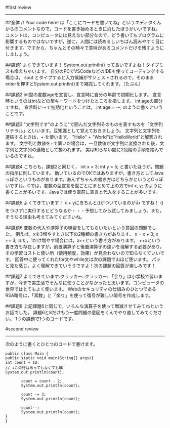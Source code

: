 #first review

---

##全体
// Your code here!
は「ここにコードを書いてね」というエディタくんからのコメントなので，コードを書き始めるときに消したほうがいいですね。
コメントは，コンピュータには見えない部分なので，どう書いてもプログラムに影響するものではないですが，逆に，人間には読めるしいちばん読みやすく目に付きます。ですから，ちゃんとその時々で意味があるコメントだけを残すようにしましょう。


##課題1
よくできています！
System.out.println() って長いですよね！タイプミスも増えちゃいます。
自分のPCでVSCodeなどのIDEを使ってコーディングする場合は，
sout とタイプすると入力候補がサジェストされるので，そのままenterを押すとSystem.out.println()まで補完してくれます。（たぶん）


##課題2
int型の変数ageを宣言し、宣言時に自分の年齢で初期化します。
宣言時というのはintなどの型キーワードをつけたところを指します。
int ageの部分ですね。
宣言時に〜で初期化ということは，
int age = 〜;
のように書くということです。


##課題3
"文字列です"のように"で囲んだ文字列そのものを表すものを「文字列リテラル」といいます。豆知識として覚えておきましょう。
文字列と文字列を連結するときは，+ を使います。
"Hello" + "World"は"HelloWorld"と解釈されます。
文字列と数値を+で繋いだ場合は，一旦数値が文字列に変換された後，文字列と文字列の連結として扱われます。
実は知らない間に2段階の手順を踏んでいるのですね。


##課題4
こちらも，課題2と同じく，
int x = 3;
int y = 5;
と書いたほうが，問題の指示に則しています。
動いているのでOKではありますが，書き方としてJavaっぽさというものがあります。あんずちゃんの書き方はどちらかというとCっぽいですね。Cでは，変数の型宣言を型ごとにまとめて上の方でint x, y; のように書くことが多いです。Javaでは使う直前に宣言と代入をすることが多いです。


##課題5
よくできています！
x + yにきちんと()がついているのが:+1: ですね！
()をつけずに実行するとどうなるか・・・予想してから試してみましょう。また，そうなる理由も考えてみてくださいね。


##課題6
変数の代入や演算子の練習をしてもらいたいという意図の問題でした。
例えば，xを3増やすとき以下の2種類の書き方があります。
x = x + 3;
x += 3;
また，1だけ増やす場合には，x++という書き方があります。
++xという書き方も存在しますが，前置演算子と後置演算子の違いを理解する必要があり，その学習コストと使い所（使用頻度，効果）が見合わないので知らなくていいです。
回答中に使ってくれたfor文やwhile文は次の課題で山ほど使います。
パッと見た感じ，よく理解できていそうですよ！次の課題の回答が楽しみです！


##課題7
よくできています:クラッカー::クラッカー:
「余り」は小学校で習いますが，今まで実生活でそんなに使うことがなかったと思います。コンピュータの世界ではとてもよく使います。
Webのセキュリティの仕組みのひとつであるRSA暗号は，「素数」と「余り」を使って復号が難しい暗号を作成します。


##課題8
上記課題6と同じで，いろんな演算子を使って増減させてみてねというお話でした。
課題6と8だけもう一度問題の意図をくんでやり直してみてください。
1つの課題で1つのコードです。


#second review

---

次のように書くとひとつのコードで書けます。
~~~
public class Main {
public static void main(String[] args){
int count = 10;
// ↓この行はあってもなくてもOK
System.out.println(count);

       count = count - 2;
       System.out.println(count);
       
       count -= 3;
       System.out.println(count);
       
       count--;
       System.out.println(count);
}
}
~~~